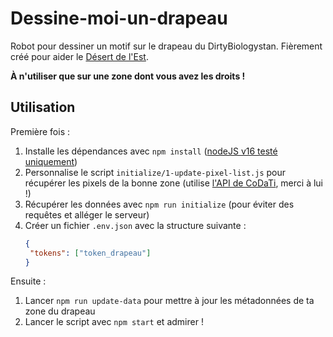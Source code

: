 # Dessine-moi-un-drapeau

Robot pour dessiner un motif sur le drapeau du DirtyBiologystan. Fièrement créé pour aider le [Désert de l'Est](https://jules-10.github.io/Desert-de-l-est/).

**À n'utiliser que sur une zone dont vous avez les droits !**

## Utilisation

Première fois :

1. Installe les dépendances avec `npm install` ([nodeJS v16 testé uniquement](https://nodejs.org/))
2. Personnalise le script `initialize/1-update-pixel-list.js` pour récupérer les pixels de la bonne zone (utilise [l'API de CoDaTi](https://codati.ovh/), merci à lui !)
3. Récupérer les données avec `npm run initialize` (pour éviter des requêtes et alléger le serveur)
4. Créer un fichier `.env.json` avec la structure suivante :
   ```json
   {
   	"tokens": ["token_drapeau"]
   }
   ```

Ensuite :

1. Lancer `npm run update-data` pour mettre à jour les métadonnées de ta zone du drapeau
2. Lancer le script avec `npm start` et admirer !
